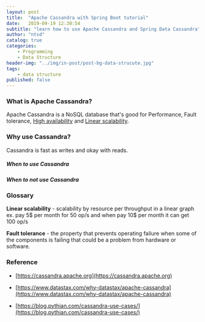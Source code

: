```yaml
---
layout: post
title:  "Apache Cassandra with Spring Boot tutorial"
date:   2019-09-19 12:30:54
subtitle: "learn how to use Apache Cassandra and Spring Data Cassandra"
author: "ntsd"
catalog: true
categories:
    - Programming
    - Data Structure
header-img: "../img/in-post/post-bg-data-strucute.jpg"
tags:
    - data structure
published: false
---
```


### What is Apache Cassandra?

Apache Cassandra is a NoSQL database that's good for Performance, Fault tolerance, [High availability](#FaultTolerance) and [Linear scalability](#LinearScalability).

### Why use Cassandra?

Cassandra is fast as writes and okay with reads. 

##### When to use Cassandra

##### When to not use Cassandra

### Glossary

<a name="LinearScalability"></a> **Linear scalability** - scalability by resource per throughput in a linear graph 
ex. pay 5\$ per month for 50 op/s and when pay 10\$ per month it can get 100 op/s

<a name="FaultTolerance"></a> **Fault tolerance** - the property that prevents operating failure when some of the components is failing that could be a problem from hardware or software.

### Reference

- [https://cassandra.apache.org](https://cassandra.apache.org)

- [https://www.datastax.com/why-datastax/apache-cassandra](https://www.datastax.com/why-datastax/apache-cassandra)

- [https://blog.pythian.com/cassandra-use-cases/](https://blog.pythian.com/cassandra-use-cases/)